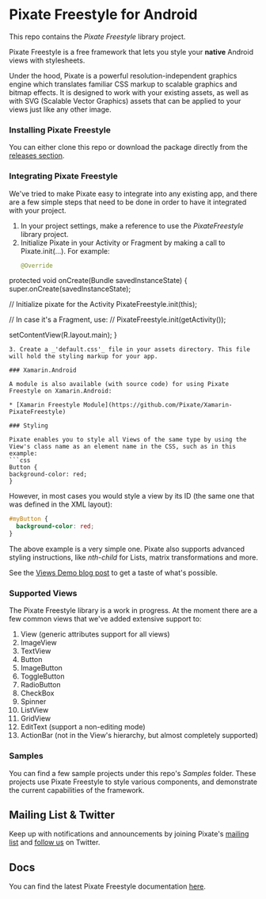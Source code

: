 Pixate Freestyle for Android
============================

This repo contains the *Pixate Freestyle* library project.

Pixate Freestyle is a free framework that lets you style your **native** Android views with stylesheets.

Under the hood, Pixate is a powerful resolution-independent graphics engine which translates familiar CSS markup to scalable graphics and bitmap effects. It is designed to work with your existing assets, as well as with SVG (Scalable Vector Graphics) assets that can be applied to your views just like any other image.

### Installing Pixate Freestyle

You can either clone this repo or download the package directly from the [releases section](https://github.com/Pixate/pixate-freestyle-android/releases).

### Integrating Pixate Freestyle

We've tried to make Pixate easy to integrate into any existing app, and there are a few simple steps that need to be done in order to have it integrated with your project.

1. In your project settings, make a reference to use the _PixateFreestyle_ library project.
2. Initialize Pixate in your Activity or Fragment by making a call to Pixate.init(...). For example:
   ```java
   @Override
protected void onCreate(Bundle savedInstanceState) {
  super.onCreate(savedInstanceState);

  // Initialize pixate for the Activity
  PixateFreestyle.init(this);
  
  // In case it's a Fragment, use:
  // PixateFreestyle.init(getActivity());

  setContentView(R.layout.main);
}
   ```
3. Create a _'default.css'_ file in your assets directory. This file will hold the styling markup for your app.

### Xamarin.Android

A module is also available (with source code) for using Pixate Freestyle on Xamarin.Android:

* [Xamarin Freestyle Module](https://github.com/Pixate/Xamarin-PixateFreestyle)

### Styling

Pixate enables you to style all Views of the same type by using the View's class name as an element name in the CSS, such as in this example:
```css
Button {
  background-color: red;
}
```
However, in most cases you would style a view by its ID (the same one that was defined in the XML layout):
```css
#myButton {
  background-color: red;
}
```

The above example is a very simple one. Pixate also supports advanced styling instructions, like _nth-child_ for Lists, matrix transformations and more.

See the [Views Demo blog post](http://www.pixate.com/blog/2013-12-06-android-views-demo/index.html) to get a taste of what's possible.

### Supported Views

The Pixate Freestyle library is a work in progress. At the moment there are a few common views that we've added extensive support to:

1. View (generic attributes support for all views)
2. ImageView
3. TextView
4. Button
5. ImageButton
6. ToggleButton
7. RadioButton
8. CheckBox
9. Spinner
10. ListView
11. GridView
12. EditText (support a non-editing mode)
13. ActionBar (not in the View's hierarchy, but almost completely supported)

### Samples

You can find a few sample projects under this repo's _Samples_ folder. These projects use Pixate Freestyle to style various components, and demonstrate the current capabilities of the framework.

## Mailing List & Twitter

Keep up with notifications and announcements by joining Pixate's [mailing list](http://pixatesurvey.herokuapp.com) and [follow us](http://twitter.com/Pixate) on Twitter.

## Docs

You can find the latest Pixate Freestyle documentation [here](http://pixate.github.io/pixate-freestyle-android).

